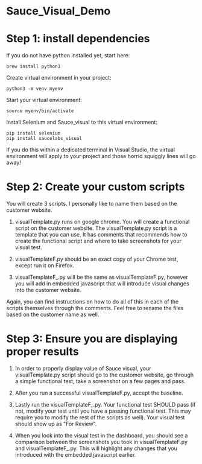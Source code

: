 # Sauce_Visual_Demo

# Step 1: install dependencies

If you do not have python installed yet, start here:
```
brew install python3
```

Create virtual environment in your project:
```
python3 -m venv myenv
```

Start your virtual environment:
```
source myenv/bin/activate
```

Install Selenium and Sauce_visual to this virtual environment:
```
pip install selenium
pip install saucelabs_visual
```

If you do this within a dedicated terminal in Visual Studio, the virtual environment will apply to your project and those horrid squiggly lines will go away!


# Step 2: Create your custom scripts

You will create 3 scripts. I personally like to name them based on the customer website.

1. visualTemplate.py runs on google chrome. You will create a functional script on the customer website. The visualTemplate.py script is a template that you can use. It has comments that recommends how to create the functional script and where to take screenshots for your visual test.


2. visualTemplateF.py should be an exact copy of your Chrome test, except run it on Firefox. 

3. visualTemplateF_.py will be the same as visualTemplateF.py, however you will add in embedded javascript that will introduce visual changes into the customer website.

Again, you can find instructions on how to do all of this in each of the scripts themselves through the comments. Feel free to rename the files based on the customer name as well.

# Step 3: Ensure you are displaying proper results

1. In order to properly display value of Sauce visual, your visualTemplate.py script should go to the customer website, go through a simple functional test, take a screenshot on a few pages and pass. 

2. After you run a successful visualTemplateF.py, accept the baseline.

3. Lastly run the visualTemplateF_.py. Your functional test SHOULD pass (if not, modify your test until you have a passing functional test. This may require you to modify the rest of the scripts as well). Your visual test should show up as "For Review". 

4. When you look into the visual test in the dashboard, you should see a comparison between the screenshots you took in visualTemplateF.py and visualTemplateF_.py. This will highlight any changes that you introduced with the embedded javascript earlier.